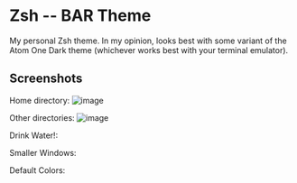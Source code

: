 # Zsh -- BAR Theme

My personal Zsh theme.
In my opinion, looks best with some variant of the Atom One Dark theme (whichever works best with your terminal emulator).

## Screenshots

Home directory:
![image](https://user-images.githubusercontent.com/22773226/57203867-6f488a00-6f81-11e9-9dc7-4f7d63bbee00.png)

Other directories:
![image](https://user-images.githubusercontent.com/22773226/57203969-47a5f180-6f82-11e9-96f3-450b7658fb51.png)

Drink Water!:

Smaller Windows:

Default Colors:

